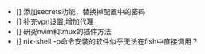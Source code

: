 - [] 添加secrets功能，替换掉配置中的密码
- [] 补充vpn设置,增加代理
- [] 研究nvim和tmux的插件方法
- [] nix-shell -p命令安装的软件似乎无法在fish中直接调用？

